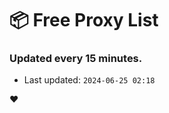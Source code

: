 # :package: Free Proxy List
### Updated every 15 minutes.

- Last updated: `2024-06-25 02:18`

:heart:
